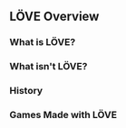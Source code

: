## LÖVE Overview


### What is LÖVE?


### What isn't LÖVE?


### History


### Games Made with LÖVE
